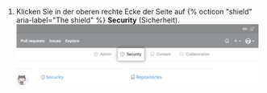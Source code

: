 1. Klicken Sie in der oberen rechte Ecke der Seite auf {% octicon "shield" aria-label="The shield" %} **Security** (Sicherheit). ![Registerkarte „Security“ (Sicherheit)](/assets/images/enterprise/site-admin-settings/repo/repo-security-top-tab.png)
